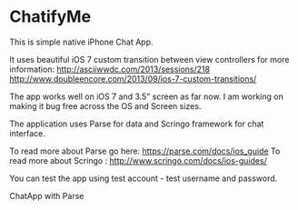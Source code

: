 ChatifyMe
=========
This is simple native iPhone Chat App.

It uses beautiful iOS 7 custom transition between view controllers for more information: 
http://asciiwwdc.com/2013/sessions/218 
http://www.doubleencore.com/2013/09/ios-7-custom-transitions/

The app works well on iOS 7 and 3.5" screen as far now. I am working on making it bug free across the OS and Screen sizes. 

The application uses Parse for data and Scringo framework for chat interface.
 
To read more about Parse go here: https://parse.com/docs/ios_guide
To read more about Scringo : http://www.scringo.com/docs/ios-guides/

You can test the app using test account - test username and password. 

ChatApp with Parse
